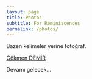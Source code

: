 ```yaml
---
layout: page
title: Photos
subtitle: For Reminiscences
permalink: /photos/
---
```


Bazen kelimeler yerine fotoğraf. 


[Gökmen DEMİR](https://johnGkmn.github.io)

Devamı gelecek...
